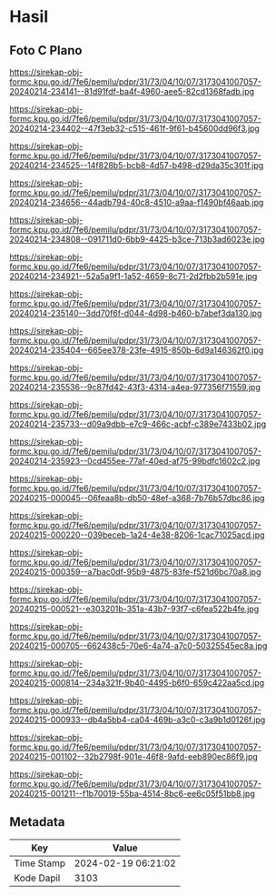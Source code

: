 # Hasil

## Foto C Plano

https://sirekap-obj-formc.kpu.go.id/7fe6/pemilu/pdpr/31/73/04/10/07/3173041007057-20240214-234141--81d91fdf-ba4f-4960-aee5-82cd1368fadb.jpg

https://sirekap-obj-formc.kpu.go.id/7fe6/pemilu/pdpr/31/73/04/10/07/3173041007057-20240214-234402--47f3eb32-c515-461f-9f61-b45600dd96f3.jpg

https://sirekap-obj-formc.kpu.go.id/7fe6/pemilu/pdpr/31/73/04/10/07/3173041007057-20240214-234525--14f828b5-bcb8-4d57-b498-d29da35c301f.jpg

https://sirekap-obj-formc.kpu.go.id/7fe6/pemilu/pdpr/31/73/04/10/07/3173041007057-20240214-234656--44adb794-40c8-4510-a9aa-f1490bf46aab.jpg

https://sirekap-obj-formc.kpu.go.id/7fe6/pemilu/pdpr/31/73/04/10/07/3173041007057-20240214-234808--091711d0-6bb9-4425-b3ce-713b3ad6023e.jpg

https://sirekap-obj-formc.kpu.go.id/7fe6/pemilu/pdpr/31/73/04/10/07/3173041007057-20240214-234921--52a5a9f1-1a52-4659-8c71-2d2fbb2b591e.jpg

https://sirekap-obj-formc.kpu.go.id/7fe6/pemilu/pdpr/31/73/04/10/07/3173041007057-20240214-235140--3dd70f6f-d044-4d98-b460-b7abef3da130.jpg

https://sirekap-obj-formc.kpu.go.id/7fe6/pemilu/pdpr/31/73/04/10/07/3173041007057-20240214-235404--665ee378-23fe-4915-850b-6d9a146362f0.jpg

https://sirekap-obj-formc.kpu.go.id/7fe6/pemilu/pdpr/31/73/04/10/07/3173041007057-20240214-235536--9c87fd42-43f3-4314-a4ea-977356f71559.jpg

https://sirekap-obj-formc.kpu.go.id/7fe6/pemilu/pdpr/31/73/04/10/07/3173041007057-20240214-235733--d09a9dbb-e7c9-466c-acbf-c389e7433b02.jpg

https://sirekap-obj-formc.kpu.go.id/7fe6/pemilu/pdpr/31/73/04/10/07/3173041007057-20240214-235923--0cd455ee-77af-40ed-af75-99bdfc1602c2.jpg

https://sirekap-obj-formc.kpu.go.id/7fe6/pemilu/pdpr/31/73/04/10/07/3173041007057-20240215-000045--06feaa8b-db50-48ef-a368-7b76b57dbc86.jpg

https://sirekap-obj-formc.kpu.go.id/7fe6/pemilu/pdpr/31/73/04/10/07/3173041007057-20240215-000220--039beceb-1a24-4e38-8206-1cac71025acd.jpg

https://sirekap-obj-formc.kpu.go.id/7fe6/pemilu/pdpr/31/73/04/10/07/3173041007057-20240215-000359--a7bac0df-95b9-4875-83fe-f521d6bc70a8.jpg

https://sirekap-obj-formc.kpu.go.id/7fe6/pemilu/pdpr/31/73/04/10/07/3173041007057-20240215-000521--e303201b-351a-43b7-93f7-c6fea522b4fe.jpg

https://sirekap-obj-formc.kpu.go.id/7fe6/pemilu/pdpr/31/73/04/10/07/3173041007057-20240215-000705--662438c5-70e6-4a74-a7c0-50325545ec8a.jpg

https://sirekap-obj-formc.kpu.go.id/7fe6/pemilu/pdpr/31/73/04/10/07/3173041007057-20240215-000814--234a321f-9b40-4495-b6f0-659c422aa5cd.jpg

https://sirekap-obj-formc.kpu.go.id/7fe6/pemilu/pdpr/31/73/04/10/07/3173041007057-20240215-000933--db4a5bb4-ca04-469b-a3c0-c3a9b1d0126f.jpg

https://sirekap-obj-formc.kpu.go.id/7fe6/pemilu/pdpr/31/73/04/10/07/3173041007057-20240215-001102--32b2798f-901e-46f8-9afd-eeb890ec86f9.jpg

https://sirekap-obj-formc.kpu.go.id/7fe6/pemilu/pdpr/31/73/04/10/07/3173041007057-20240215-001211--f1b70019-55ba-4514-8bc6-ee6c05f51bb8.jpg


## Metadata

| Key        | Value               |
| ---------- | ------------------- |
| Time Stamp | 2024-02-19 06:21:02 |
| Kode Dapil | 3103                |



